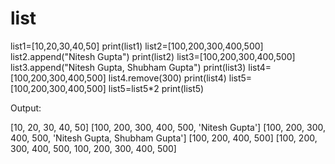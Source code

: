 # list
list1=[10,20,30,40,50]
print(list1)
list2=[100,200,300,400,500]
list2.append("Nitesh Gupta")
print(list2)
list3=[100,200,300,400,500]
list3.append("Nitesh Gupta, Shubham Gupta")
print(list3)
list4=[100,200,300,400,500]
list4.remove(300)
print(list4)
list5=[100,200,300,400,500]
list5=list5*2
print(list5)

Output: 

[10, 20, 30, 40, 50]
[100, 200, 300, 400, 500, 'Nitesh Gupta']
[100, 200, 300, 400, 500, 'Nitesh Gupta, Shubham Gupta']
[100, 200, 400, 500]
[100, 200, 300, 400, 500, 100, 200, 300, 400, 500]


